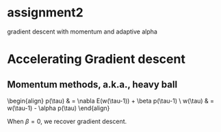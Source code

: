 # assignment2
gradient descent with momentum and adaptive alpha

# Accelerating Gradient descent

## Momentum methods, a.k.a., heavy ball

\begin{align}
p(\tau) & =  \nabla E(w(\tau-1)) + \beta p(\tau-1) \\
w(\tau) & =  w(\tau-1) - \alpha p(\tau) 
\end{align}

When $\beta=0$, we recover gradient descent.
